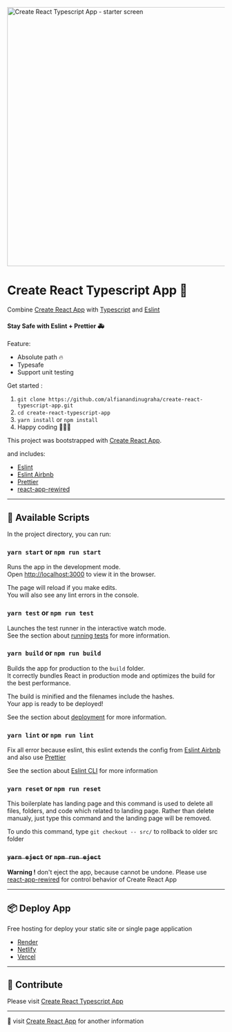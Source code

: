 <img src="https://res.cloudinary.com/alfianandidev/image/upload/create-react-typescript-app-cover.svg" alt="Create React Typescript App - starter screen" width="600"/>

# Create React Typescript App 🚀

Combine [Create React App](https://github.com/facebook/create-react-app) with [Typescript](https://www.typescriptlang.org/) and [Eslint](https://eslint.org/)

#### Stay Safe with Eslint + Prettier 🚑

Feature:

- Absolute path 🔥
- Typesafe
- Support unit testing

Get started :

1. `git clone https://github.com/alfianandinugraha/create-react-typescript-app.git`
2. `cd create-react-typescript-app`
3. `yarn install` or `npm install`
4. Happy coding 👨🏻‍💻

This project was bootstrapped with [Create React App](https://github.com/facebook/create-react-app).

and includes:

- [Eslint](https://eslint.org/)
- [Eslint Airbnb](https://www.npmjs.com/package/eslint-config-airbnb)
- [Prettier](https://prettier.io/)
- [react-app-rewired](https://www.npmjs.com/package/react-app-rewired)

---

## 📜 Available Scripts

In the project directory, you can run:

### `yarn start` or `npm run start`

Runs the app in the development mode.\
Open [http://localhost:3000](http://localhost:3000) to view it in the browser.

The page will reload if you make edits.\
You will also see any lint errors in the console.

### `yarn test` or `npm run test`

Launches the test runner in the interactive watch mode.\
See the section about [running tests](https://facebook.github.io/create-react-app/docs/running-tests) for more information.

### `yarn build` or `npm run build`

Builds the app for production to the `build` folder.\
It correctly bundles React in production mode and optimizes the build for the best performance.

The build is minified and the filenames include the hashes.\
Your app is ready to be deployed!

See the section about [deployment](https://facebook.github.io/create-react-app/docs/deployment) for more information.

### `yarn lint` or `npm run lint`

Fix all error because eslint, this eslint extends the config from [Eslint Airbnb](https://www.npmjs.com/package/eslint-config-airbnb) and also use [Prettier](https://prettier.io/)

See the section about [Eslint CLI](https://eslint.org/docs/user-guide/command-line-interface) for more information

### `yarn reset` or `npm run reset`

This boilerplate has landing page and this command is used to delete all files, folders, and code which related to landing page. Rather than delete manualy, just type this command and the landing page will be removed.

To undo this command, type `git checkout -- src/` to rollback to older src folder

### ~~`yarn eject`~~ or ~~`npm run eject`~~

**Warning !** don't eject the app, because cannot be undone. Please use [react-app-rewired](https://www.npmjs.com/package/react-app-rewired) for control behavior of Create React App

---

## 📦 Deploy App

Free hosting for deploy your static site or single page application

- [Render](https://www.render.com/)
- [Netlify](https://www.netlify.com/)
- [Vercel](https://vercel.com/)

---

## 🧱 Contribute

Please visit [Create React Typescript App](https://github.com/alfianandinugraha/create-react-typescript-app)

---

📃 visit [Create React App](https://github.com/facebook/create-react-app) for another information

